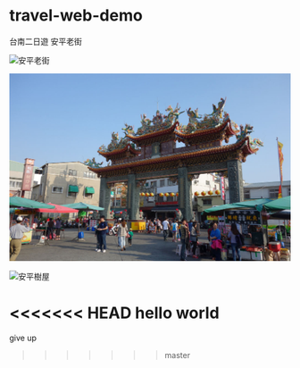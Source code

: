 # travel-web-demo
 台南二日遊
 安平老街

![安平老街](https://mytainan.com/wp-content/uploads/2020/01/45155752795_6b19681252_k_%E7%BB%93%E6%9E%9C.jpg)

![安平古堡](image\安平古堡.jpg)

![安平樹屋](https://upload.wikimedia.org/wikipedia/commons/thumb/3/38/%E5%AE%89%E5%B9%B3%E6%A8%B9%E5%B1%8B.JPG/1200px-%E5%AE%89%E5%B9%B3%E6%A8%B9%E5%B1%8B.JPG)

<<<<<<< HEAD
hello world
=======




give up
>>>>>>> master
